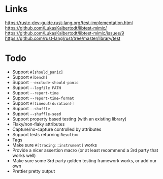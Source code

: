 # Links
https://rustc-dev-guide.rust-lang.org/test-implementation.html
https://github.com/LukasKalbertodt/libtest-mimic/
https://github.com/LukasKalbertodt/libtest-mimic/issues/9
https://github.com/rust-lang/rust/tree/master/library/test

# Todo
- Support `#[should_panic]`
- Support `#[bench]`
- Support `--exclude-should-panic`
- Support `--logfile PATH`
- Support `--report-time`
- Support `--report-time-format`
- Support `#[timeout(duration)]`
- Support `--shuffle`
- Support `--shuffle-seed`
- Support property based testing (with an existing library)
- Flaky/non-flaky attributes
- Capture/no-capture controlled by attributes
- Support tests returning `Result<>` 
- Tags
- Make sure `#[tracing::instrument]` works
- Provide a nicer assertion macro (or at least recommend a 3rd party that works well)
- Make sure some 3rd party golden testing framework works, or add our own
- Prettier pretty output
